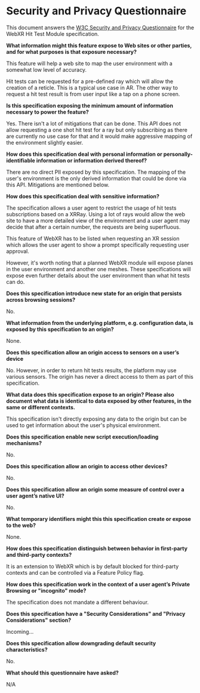 # Security and Privacy Questionnaire

This document answers the [W3C Security and Privacy
Questionnaire](https://www.w3.org/TR/security-privacy-questionnaire/) for the
WebXR Hit Test Module specification.

**What information might this feature expose to Web sites or other parties,
and for what purposes is that exposure necessary?**

This feature will help a web site to map the user environment with a somewhat
low level of accuracy.

Hit tests can be requested for a pre-defined ray which will allow the creation
of a reticle. This is a typical use case in AR. The other way to request a hit
test result is from user input like a tap on a phone screen.

**Is this specification exposing the minimum amount of information necessary to
power the feature?**

Yes. There isn't a lot of mitigations that can be done. This API does not allow
requesting a one shot hit test for a ray but only subscribing as there are
currently no use case for that and it would make aggressive mapping of the
environment slightly easier.

**How does this specification deal with personal information or
personally-identifiable information or information derived thereof?**

There are no direct PII exposed by this specification. The mapping of the user's
environment is the only derived information that could be done via this API.
Mitigations are mentioned below.

**How does this specification deal with sensitive information?**

The specification allows a user agent to restrict the usage of hit tests
subscriptions based on a XRRay. Using a lot of rays would allow the web site to
have a more detailed view of the environment and a user agent may decide that
after a certain number, the requests are being superfluous.

This feature of WebXR has to be listed when requesting an XR session which
allows the user agent to show a prompt specifically requesting user approval.

However, it's worth noting that a planned WebXR module will expose planes in the
user environment and another one meshes. These specifications will expose even
further details about the user environment than what hit tests can do.

**Does this specification introduce new state for an origin that persists
across browsing sessions?**

No.

**What information from the underlying platform, e.g. configuration data, is
exposed by this specification to an origin?**

None.

**Does this specification allow an origin access to sensors on a user’s
device**

No. However, in order to return hit tests results, the platform may use various
sensors. The origin has never a direct access to them as part of this
specification.

**What data does this specification expose to an origin? Please also document
what data is identical to data exposed by other features, in the same or
different contexts.**

This specification isn't directly exposing any data to the origin but can be
used to get information about the user's physical environment.

**Does this specification enable new script execution/loading mechanisms?**

No.

**Does this specification allow an origin to access other devices?**

No.

**Does this specification allow an origin some measure of control over a user
agent’s native UI?**

No.

**What temporary identifiers might this this specification create or expose to
the web?**

None.

**How does this specification distinguish between behavior in first-party and
third-party contexts?**

It is an extension to WebXR which is by default blocked for third-party contexts
and can be controlled via a Feature Policy flag.

**How does this specification work in the context of a user agent’s Private
Browsing or "incognito" mode?**

The specification does not mandate a different behaviour.

**Does this specification have a "Security Considerations" and "Privacy
Considerations" section?**

Incoming...

**Does this specification allow downgrading default security characteristics?**

No.

**What should this questionnaire have asked?**

N/A
